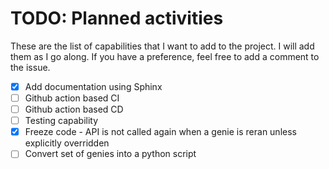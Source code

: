 # TODO: Planned activities

These are the list of capabilities that I want to add to the project. I will add them as I go along. If you have
a preference, feel free to add a comment to the issue.

- [x] Add documentation using Sphinx
- [ ] Github action based CI
- [ ] Github action based CD
- [ ] Testing capability
- [x] Freeze code - API is not called again when a genie is reran unless explicitly overridden 
- [ ] Convert set of genies into a python script
